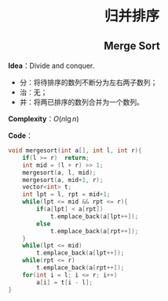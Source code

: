 <h1 style="text-align: center"> 归并排序 </h1>

<h2 style="text-align: center"> Merge Sort </h2>



**Idea**：Divide and conquer.

 - 分：将待排序的数列不断分为左右两子数列；
 - 治：无；
 - 并：将两已排序的数列合并为一个数列。

**Complexity**：$O(n\lg n)$ 

**Code**：

```cpp
void mergesort(int a[], int l, int r){
	if(l >= r)	return;
	int mid = (l + r) >> 1;
	mergesort(a, l, mid);
	mergesort(a, mid+1, r);
	vector<int> t;
	int lpt = l, rpt = mid+1;
	while(lpt <= mid && rpt <= r){
		if(a[lpt] < a[rpt])
			t.emplace_back(a[lpt++]);
		else
			t.emplace_back(a[rpt++]);
	}
	while(lpt <= mid)
		t.emplace_back(a[lpt++]);
	while(rpt <= r)
		t.emplace_back(a[rpt++]);
	for(int i = l; i <= r; i++)
		a[i] = t[i - l];
}
```


